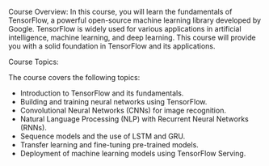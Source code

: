 Course Overview:
In this course, you will learn the fundamentals of TensorFlow, a powerful open-source machine learning library developed by Google. TensorFlow is widely used for various applications in artificial intelligence, machine learning, and deep learning. This course will provide you with a solid foundation in TensorFlow and its applications.

Course Topics:

The course covers the following topics:
* Introduction to TensorFlow and its fundamentals.
* Building and training neural networks using TensorFlow.
* Convolutional Neural Networks (CNNs) for image recognition.
* Natural Language Processing (NLP) with Recurrent Neural Networks (RNNs).
* Sequence models and the use of LSTM and GRU.
* Transfer learning and fine-tuning pre-trained models.
* Deployment of machine learning models using TensorFlow Serving.
